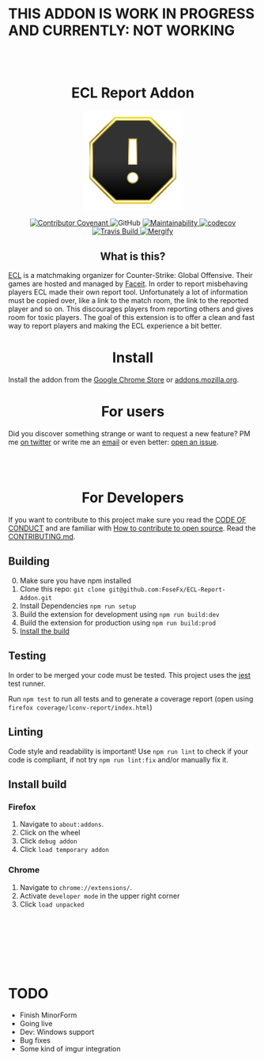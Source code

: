 # THIS ADDON IS WORK IN PROGRESS AND CURRENTLY: NOT WORKING

<br><br>

<h1 align="center">ECL Report Addon</h1>

<p align="center"><img alt="Logo" src="ECLRA.png" width="40%"></p>


<p align="center">
    <a href="CODE_OF_CONDUCT.md">
        <img src="https://img.shields.io/badge/Contributor%20Covenant-v1.4%20adopted-ff69b4.svg" alt="Contributor Covenant">
    </a>
    <img src="https://img.shields.io/github/license/Fosefx/ECL-Report-Addon" alt="GitHub">
    <a href="https://codeclimate.com/github/FoseFx/ECL-Report-Addon/maintainability">
        <img src="https://api.codeclimate.com/v1/badges/53d21221c122857a0678/maintainability" alt="Maintainability">
    </a>
    <a href="https://codecov.io/gh/FoseFx/ECL-Report-Addon">
        <img src="https://codecov.io/gh/FoseFx/ECL-Report-Addon/branch/master/graph/badge.svg" alt="codecov">
    </a>
    <a href="https://travis-ci.com/FoseFx/ECL-Report-Addon">
        <img src="https://travis-ci.com/FoseFx/ECL-Report-Addon.svg?branch=master" alt="Travis Build">
    </a>
    <a href="https://mergify.io">
        <img src="https://img.shields.io/endpoint.svg?url=https://gh.mergify.io/badges/FoseFx/ECL-Report-Addon&style=flat" alt="Mergify">
    </a>
</p>


<h2 align="center">What is this?</h2>

[ECL](https://ecl.gg/) is a matchmaking organizer for Counter-Strike: Global Offensive.
Their games are hosted and managed by [Faceit](https://www.faceit.com/).
In order to report misbehaving players ECL made their own report tool.
Unfortunately a lot of information must be copied over, like a link to the match room, the link to the reported player
and so on.
This discourages players from reporting others and gives room for toxic players.
The goal of this extension is to offer a clean and fast way to report players and
making the ECL experience a bit better.

<h1 align="center">Install</h1>

Install the addon from the [Google Chrome Store][chrome] or [addons.mozilla.org][mozilla].


<h1 align="center">For users</h1>

Did you discover something strange or want to request a new feature?
PM me [on twitter](https://www.twitter.com/FoseFx) or write me an [email](mailto:info@fosefx.com) or even better: [open an issue](https://github.com/FoseFx/ECL-Report-Addon/issues/new).


<br><br>

<h1 align="center">For Developers</h1>

If you want to contribute to this project make sure you read the [CODE OF CONDUCT](CODE_OF_CONDUCT.md) and are familiar with [How to contribute to open source](https://opensource.guide/how-to-contribute/#a-checklist-before-you-contribute). Read the [CONTRIBUTING.md](CONTRIBUTING.md).

## Building

0. Make sure you have npm installed
1. Clone this repo: `git clone git@github.com:FoseFx/ECL-Report-Addon.git`
2. Install Dependencies `npm run setup`
3. Build the extension for development using `npm run build:dev`
4. Build the extension for production using `npm run build:prod`
5. [Install the build](#install-build)

## Testing
In order to be merged your code must be tested.
This project uses the [jest](https://jestjs.io/) test runner.

Run `npm test` to run all tests and to generate a coverage report (open using `firefox coverage/lconv-report/index.html`)

## Linting
Code style and readability is important! Use `npm run lint` to check if your code is compliant, if not try `npm run lint:fix` and/or manually fix it.

## Install build

### Firefox

1. Navigate to `about:addons`.
2. Click on the wheel
3. Click `debug addon`
4. Click `load temporary addon`


### Chrome

1. Navigate to `chrome://extensions/`.
2. Activate `developer mode` in the upper right corner
3. Click `load unpacked`

<br><br><br><br><br><br>


# TODO
- Finish MinorForm
- Going live
- Dev: Windows support
- Bug fixes
- Some kind of imgur integration


[gh-release]: about:blank
[mozilla]: about:blank
[chrome]: about:blank


